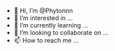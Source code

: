 - 👋 Hi, I’m @Phytonnn
- 👀 I’m interested in ...
- 🌱 I’m currently learning ...
- 💞️ I’m looking to collaborate on ...
- 📫 How to reach me ...

<!---
Phytonnn/Phytonnn is a ✨ special ✨ repository because its `README.md` (this file) appears on your GitHub profile.
You can click the Preview link to take a look at your changes.
--->
